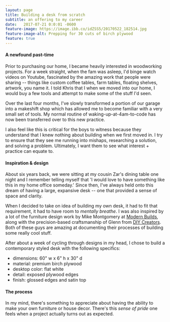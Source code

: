 ```yaml
---
layout: page
title: Building a desk from scratch
subtitle: an offering to my career
date:   2017-07-21 0:0:01 -0600
feature-image: https://image.ibb.co/idZSS5/20170522_182514.jpg
feature-image-alt: Prepping for 30 cuts of birch plywood
feature: true
---
```


#### A newfound past-time
Prior to purchasing our home, I became heavily interested in woodworking projects. For a week straight, when the fam was asleep, I'd binge watch videos on Youtube, fascinated by the amazing work that people were sharing -- things like custom coffee tables, farm tables, floating shelves, artwork, you name it. I told Khris that I when we moved into our home, I would buy a few tools and attempt to make some of the stuff I'd seen.

Over the last four months, I've slowly transformed a portion of our garage into a makeshift shop which has allowed me to become familiar with a very small set of tools. My normal routine of waking-up-at-4am-to-code has now been transferred over to this new practice.

I also feel like this is critical for the boys to witness because they understand that I knew nothing about building when we first moved in. I try to ensure that they see me running into mishaps, researching a solution, and solving a problem. Ultimately, I want them to see what interest + practice can equate to.

#### Inspiration & design
About six years back, we were sitting at my cousin Zar's dining table one night and I remember telling myself that 'I would love to have something like this in my home office someday.' Since then, I've always held onto this dream of having a large, expansive desk -- one that provided a sense of space and clarity.

When I decided to take on idea of building my own desk, it had to fit that requirement, it had to have room to _mentally breathe_. I was also inspired by a lot of the furniture design work by Mike Montgomery at [Modern Builds](http://www.modernbuilds.com/), along with the precision-based craftsmanship of Glenn from [DIY Creators](https://www.youtube.com/channel/UChKlSK39lLg8eZHIX0iVzLA). Both of these guys are amazing at documenting their processes of building some really cool stuff.

After about a week of cycling through designs in my head, I chose to build a contemporary styled desk with the following specifics:

- dimensions: 60" w x 6" h x 30" d
- material: premium birch plywood
- desktop color: flat white
- detail: exposed plywood edges
- finish: glossed edges and satin top

#### The process



In my mind, there's something to appreciate about having the ability to make your own furniture or house decor. There's this _sense of pride_ one feels when a project actually turns out as expected.
